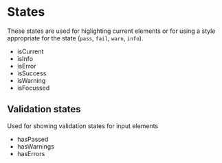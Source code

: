 # States

These states are used for higlighting current elements or for using a style appropriate for the state (`pass`, `fail`, `warn`, `info`).

- isCurrent
- isInfo
- isError
- isSuccess
- isWarning
- isFocussed

## Validation states

Used for showing validation states for input elements

- hasPassed
- hasWarnings
- hasErrors
